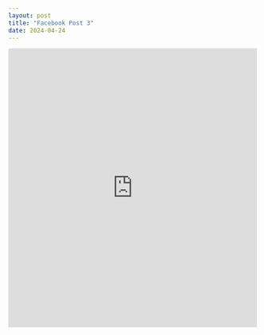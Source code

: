 ```yaml
---
layout: post
title: "Facebook Post 3"
date: 2024-04-24
---
```

<iframe src="https://www.facebook.com/plugins/post.php?href=https%3A%2F%2Fwww.facebook.com%2Fweldingmont%2Fposts%2Fpfbid0Qrv4qNhdiSCMeyg5swtAUf1Rr9FodWH9ML19KQVosxRC1RHsvnjqn2FVrCH55rbcl" width="500" height="562" style="border:none;overflow:hidden" frameborder="0" allowfullscreen="true"></iframe>
